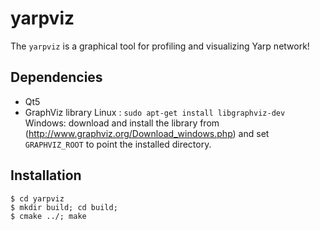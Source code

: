 yarpviz
=======
The `yarpviz` is a graphical tool for profiling and visualizing Yarp network! 


Dependencies
------------
 - Qt5
 - GraphViz library 
   Linux : `sudo apt-get install libgraphviz-dev`
   Windows: download and install the library from (http://www.graphviz.org/Download_windows.php) and set `GRAPHVIZ_ROOT` to point the installed directory. 


Installation
------------

```
$ cd yarpviz
$ mkdir build; cd build;
$ cmake ../; make 
```



